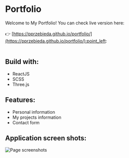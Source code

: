 # Portfolio

Welcome to My Portfolio! You can check live version here:<br /><br />
:point_right: [https://pprzebieda.github.io/portfolio/](https://pprzebieda.github.io/portfolio/):point_left: <br /><br />



## Build with:

+ ReactJS
+ SCSS
+ Three.js

## Features:
+ Personal information
+ My projects information
+ Contact form

 ## Application screen shots:
 
 ![Page screenshots](https://raw.githubusercontent.com/PPrzebieda/portfolio/main/src/public/img/pprzebieda.github.io_portfolio_.png)
